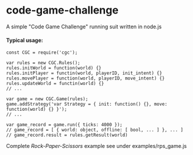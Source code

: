 # code-game-challenge

A simple "Code Game Challenge" running suit written in node.js

#### Typical usage:

```
const CGC = require('cgc');

var rules = new CGC.Rules();
rules.initWorld = function(world) {}
rules.initPlayer = functin(world, playerID, init_intent) {}
rules.movePlayer = function(world, playerID, move_intent) {}
rules.updateWorld = functin(world) {}
// ...

var game = new CGC.Game(rules);
game.addStrategy('var Strategy = { init: function() {}, move: function(world) {} }');
// ...

var game_record = game.run({ ticks: 4000 });
// game_record = [ { world: object, offline: [ bool, ... ] }, ... ]
// game_record.result = rules.getResult(world)
```
Complete *Rock-Paper-Scissors* example see under examples/rps_game.js
